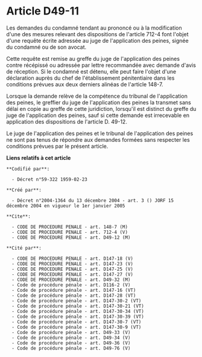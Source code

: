 # Article D49-11

Les demandes du condamné tendant au prononcé ou à la modification d'une des mesures relevant des dispositions de l'article
712-4 font l'objet d'une requête écrite adressée au juge de l'application des peines, signée du condamné ou de son avocat.

Cette requête est remise au greffe du juge de l'application des peines contre récépissé ou adressée par lettre recommandée
avec demande d'avis de réception. Si le condamné est détenu, elle peut faire l'objet d'une déclaration auprès du chef de
l'établissement pénitentiaire dans les conditions prévues aux deux derniers alinéas de l'article 148-7.

Lorsque la demande relève de la compétence du tribunal de l'application des peines, le greffier du juge de l'application des
peines la transmet sans délai en copie au greffe de cette juridiction, lorsqu'il est distinct du greffe du juge de
l'application des peines, sauf si cette demande est irrecevable en application des dispositions de l'article D. 49-12.

Le juge de l'application des peines et le tribunal de l'application des peines ne sont pas tenus de répondre aux demandes
formées sans respecter les conditions prévues par le présent article.

**Liens relatifs à cet article**

	**Codifié par**:

	  - Décret n°59-322 1959-02-23

	**Créé par**:

	  - Décret n°2004-1364 du 13 décembre 2004 - art. 3 () JORF 15 décembre 2004 en vigueur le 1er janvier 2005

	**Cite**:

	  - CODE DE PROCEDURE PENALE - art. 148-7 (M)
	  - CODE DE PROCEDURE PENALE - art. 712-4 (V)
	  - CODE DE PROCEDURE PENALE - art. D49-12 (M)

	**Cité par**:

	  - CODE DE PROCEDURE PENALE - art. D147-18 (V)
	  - CODE DE PROCEDURE PENALE - art. D147-23 (V)
	  - CODE DE PROCEDURE PENALE - art. D147-25 (V)
	  - CODE DE PROCEDURE PENALE - art. D147-27 (V)
	  - CODE DE PROCEDURE PENALE - art. D49-32 (M)
	  - Code de procédure pénale - art. D116-2 (V)
	  - Code de procédure pénale - art. D147-16 (VT)
	  - Code de procédure pénale - art. D147-28 (VT)
	  - Code de procédure pénale - art. D147-30-2 (VT)
	  - Code de procédure pénale - art. D147-30-21 (VT)
	  - Code de procédure pénale - art. D147-30-34 (VT)
	  - Code de procédure pénale - art. D147-30-39 (VT)
	  - Code de procédure pénale - art. D147-30-7 (VT)
	  - Code de procédure pénale - art. D147-30-9 (VT)
	  - Code de procédure pénale - art. D49-33 (V)
	  - Code de procédure pénale - art. D49-34 (V)
	  - Code de procédure pénale - art. D49-36 (V)
	  - Code de procédure pénale - art. D49-76 (V)
